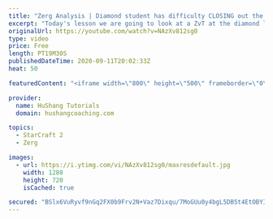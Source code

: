 ```yaml
---
title: "Zerg Analysis | Diamond student has difficulty CLOSING out the MATCH [Starcraft 2]"
excerpt: "Today's lesson we are going to look at a ZvT at the diamond level focusing on the Zerg Analysis. The zerg manages to get into a very strong position but has difficulty closing it out. Let's learn how we can approach this scenario better!  Zerg Analysis | Diamond student has difficulty CLOSING out the"
originalUrl: https://youtube.com/watch?v=NAzXv812sg0
type: video
price: Free
length: PT19M30S
publishedDateTime: 2020-09-11T20:02:33Z
heat: 50

featuredContent: "<iframe width=\"800\" height=\"500\" frameborder=\"0\" src=\"https://www.youtube.com/embed/NAzXv812sg0\" allow=\"accelerometer; autoplay; encrypted-media; gyroscope; picture-in-picture\" allowfullscreen></iframe>"

provider:
  name: HuShang Tutorials
  domain: hushangcoaching.com

topics:
  - StarCraft 2
  - Zerg

images:
  - url: https://i.ytimg.com/vi/NAzXv812sg0/maxresdefault.jpg
    width: 1280
    height: 720
    isCached: true

secured: "BSlx6VuRyvf9nGq2FX0b9Frv2N+Vaz7Dixqu/7MoGUu0y4bgL5DB5t4EtOBYIwqlEeyJLy6vto0e7W0f5pzDig4NAuRBFcSLowZa6AqGcLsXVso8wYRfXXhYO2QcXCp/mSG0QVagDqvOMUkVh9eJJWjIBm6ucUjIShyhoWuWl/Wuy8qWUUGYGYwv16qTXDT3exTrxPjrwC7c2/w6ypCR4yCLzLXxoJ/qGClCvbEJOrwgzApZjz4TzgW8Oab4bYWm2/UUQbdRlYsdWAyQoolUw8KIH5AOyMx3izj/5cuqggnA/Rli6UXh6jsWIpoRTCPyDRSBHnMZ82qpZmIIMUpi2d5BMcOwiz4CIxuw7tHeN54dbRtTz7d/xOGWJFL7Uqp0DZSQ3UM4MKPUy015AyXBD8sRBZi+MWWwT+mQhsRix+4=;EtkN3DJv9YQdNR8URptJeQ=="
---
```


